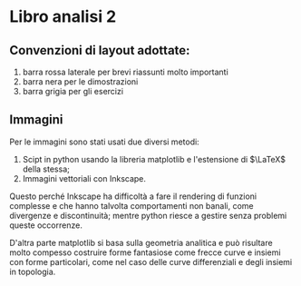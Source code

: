 # Libro analisi 2
## Convenzioni di layout adottate:
1) barra rossa laterale per brevi riassunti molto importanti
2) barra nera per le dimostrazioni
3) barra grigia per gli esercizi

## Immagini
Per le immagini sono stati usati due diversi metodi:
1) Scipt in python usando la libreria matplotlib e l'estensione di $\LaTeX$ della stessa;
2) Immagini vettoriali con Inkscape.

Questo perché Inkscape ha difficoltà a fare il rendering di funzioni complesse e che hanno talvolta comportamenti non banali, come divergenze e discontinuità; mentre python riesce a gestire senza problemi queste occorrenze.

D'altra parte matplotlib si basa sulla geometria analitica e può risultare molto compesso costruire forme fantasiose come frecce curve e insiemi con forme particolari, come nel caso delle curve differenziali e degli insiemi in topologia.
